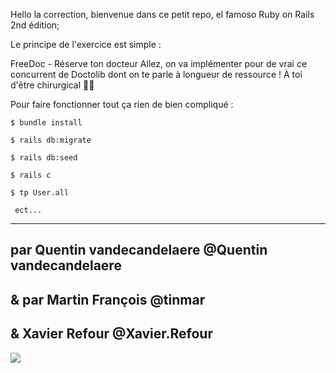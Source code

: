 Hello la correction, bienvenue dans ce petit repo, el famoso Ruby on Rails 2nd édition;

Le principe de l'exercice est simple :

FreeDoc - Réserve ton docteur
Allez, on va implémenter pour de vrai ce concurrent de Doctolib dont on te parle à longueur de ressource ! À toi d'être chirurgical 👩‍⚕️



Pour faire fonctionner tout ça rien de bien compliqué : 
~~~~~~~~~~~~~~~~~~~~
$ bundle install

$ rails db:migrate

$ rails db:seed

$ rails c

$ tp User.all

 ect...
~~~~~~~~~~~~~~~~~~~~
------

par Quentin vandecandelaere @Quentin vandecandelaere 
------

&
par Martin François @tinmar
------

&
Xavier Refour @Xavier.Refour
------
![](https://66.media.tumblr.com/tumblr_m170a0Gqma1qe25ajo1_500.gif)

